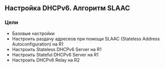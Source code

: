 ## Настройка DHCPv6. Алгоритм SLAAC

### Цели
- Базовые настройки
- Настроить раздачу адресеов при помощи SLAAC (Stateless Address Autoconfiguration) на R1
- Настроить Stateless DHCPv6 Server на R1
- Настроить Stateful DHCPv6 Server на R1
- Настроить DHCPv6 Relay на R2
